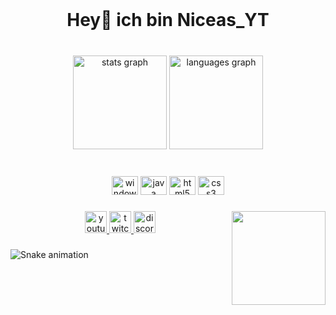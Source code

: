 <br clear="both">

<h1 align="center">Hey👋 ich bin Niceas_YT</h1>

###

<br clear="both">

<div align="center">
  <img src="https://github-readme-stats.vercel.app/api?hide_title=false&hide_rank=false&show_icons=true&include_all_commits=true&count_private=true&disable_animations=false&theme=dark&locale=de&hide_border=false&custom_title=Niceas_YT | Github&username=Niceas" height="150" alt="stats graph"  />
  <img src="https://github-readme-stats.vercel.app/api/top-langs?locale=de&hide_title=false&layout=compact&card_width=320&langs_count=5&theme=dark&hide_border=false&username=Niceas" height="150" alt="languages graph"  />
</div>

###

<br clear="both">

<div align="center">
  <img src="https://cdn.jsdelivr.net/gh/devicons/devicon/icons/windows8/windows8-original.svg" height="30" width="42" alt="windows8 logo"  />
  <img src="https://cdn.jsdelivr.net/gh/devicons/devicon/icons/java/java-original.svg" height="30" width="42" alt="java logo"  />
  <img src="https://cdn.jsdelivr.net/gh/devicons/devicon/icons/html5/html5-original.svg" height="30" width="42" alt="html5 logo"  />
  <img src="https://cdn.jsdelivr.net/gh/devicons/devicon/icons/css3/css3-original.svg" height="30" width="42" alt="css3 logo"  />
</div>

###

<img align="right" height="150" src="https://cdn.discordapp.com/attachments/779453876322828321/987795346233098250/Neu_Niceas.png?size=4096"  />

###

<div align="center">
  <a href="https://www.youtube.com/channel/UCH5_fQsO4PLE6V1kHYdTrXw" target="_blank">
    <img src="https://img.shields.io/static/v1?message=Youtube&logo=youtube&label=&color=FF0000&logoColor=white&labelColor=&style=for-the-badge" height="35" alt="youtube logo"  />
  </a>
  <a href="https://www.twitch.tv/niceas_yt" target="_blank">
    <img src="https://img.shields.io/static/v1?message=Twitch&logo=twitch&label=&color=9146FF&logoColor=white&labelColor=&style=for-the-badge" height="35" alt="twitch logo"  />
  </a>
  <a href="https://dsc.gg/MeinBlock24" target="_blank">
    <img src="https://img.shields.io/static/v1?message=MeinBlock24&logo=discord&label=&color=7289DA&logoColor=white&labelColor=&style=for-the-badge" height="35" alt="discord logo"  />
  </a>
</div>

###

<img href="https://raw.githubusercontent.com/Niceas/Niceas/blob/output/snake.svg" alt="Snake animation" />

###
